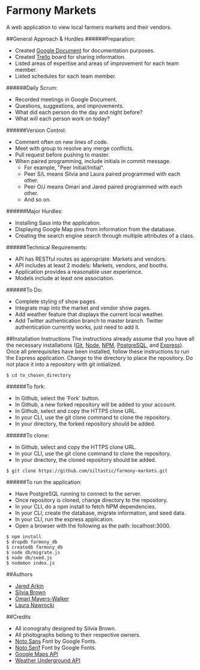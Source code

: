 # Farmony Markets
A web application to view local farmers markets and their vendors.

##General Approach & Hurdles
######Preparation:
- Created [Google Document](https://docs.google.com/document/d/1eVXVuK2S9cDVoq0kvjtOdalWFiBP5xUSwrreV8DvqoM/edit?usp=sharing) for documentation purposes.
- Created [Trello](https://trello.com/b/GV627Wb1) board for sharing information.
- Listed areas of expertise and areas of improvement for each team member.
- Listed schedules for each team member.

######Daily Scrum:
- Recorded meetings in Google Document.
- Questions, suggestions, and improvements.
- What did each person do the day and night before?
- What will each person work on today?

######Version Control:
- Comment often on new lines of code.
- Meet with group to resolve any merge conflicts.
- Pull request before pushing to master.
- When paired programming, include initials in commit message. 
  - For example, "Peer Initial/Initial".
  - Peer S/L means Silvia and Laura paired programmed with each other.
  - Peer O/J means Omari and Jared paired programmed with each other.
  - And so on.

######Major Hurdles:
- Installing Sass into the application.
- Displaying Google Map pins from information from the database.
- Creating the search engine search through multiple attributes of a class.

######Technical Requirements:
- API has RESTful routes as appropriate: Markets and vendors.
- API includes at least 2 models: Markets, vendors, and booths.
- Application provides a reasonable user experience.
- Models include at least one association.

######To Do:
- Complete styling of show pages.
- Integrate map into the market and vendor show pages.
- Add weather feature that displays the current local weather.
- Add Twitter authentication branch to master branch. Twitter authentication currently works, just need to add it.

##Installation Instructions
The instructions already assume that you have all the necessary installations ([Git](https://git-scm.com/), [Node](https://nodejs.org/), [NPM](https://www.npmjs.com/), [PostgreSQL](http://www.postgresql.org/), and [Express](http://expressjs.com/)). Once all prerequisites have been installed, follow these instructions to run the Express application. Change to the directory to place the repository. Do not place it into a repository with git initialized.

```console
$ cd to_chosen_directory
```

######To fork:
* In Github, select the 'Fork' button.
* In Github, a new forked repository will be added to your account.
* In Github, select and copy the HTTPS clone URL.
* In your CLI, use the git clone command to clone the repository.
* In your directory, the forked repository should be added.

######To clone:
* In Github, select and copy the HTTPS clone URL.
* In your CLI, use the git clone command to clone the repository.
* In your directory, the cloned repository should be added.

```console
$ git clone https://github.com/siltastic/farmony-markets.git
```

######To run the application:
- Have PostgreSQL running to connect to the server.
- Once repository is cloned, change directory to the repository.
- In your CLI, do a npm install to fetch NPM dependencies.
- In your CLI, create the database, migrate information, and seed data.
- In your CLI, run the express application.
- Open a browser with the following as the path: localhost:3000.

```console
$ npm install
$ dropdb farmony_db
$ createdb farmony_db
$ node db/migrate.js
$ node db/seed.js
$ nodemon index.js
```

##Authors
- [Jared Arkin](https://github.com/arkinjb)
- [Silvia Brown](https://github.com/siltastic)
- [Omari Mayers-Walker](https://github.com/omarimayerswalker)
- [Laura Nawrocki](https://github.com/LauraWN)

##Credits
- All iconograhy designed by Silvia Brown.
- All photographs belong to their respective owners.
- [Noto Sans](https://www.google.com/fonts/specimen/Noto+Sans) Font by Google Fonts.
- [Noto Serif](https://www.google.com/fonts/specimen/Noto+Serif) Font by Google Fonts.
- [Google Maps API](https://developers.google.com/maps/?hl=en)
- [Weather Underground API](http://www.wunderground.com/weather/api)